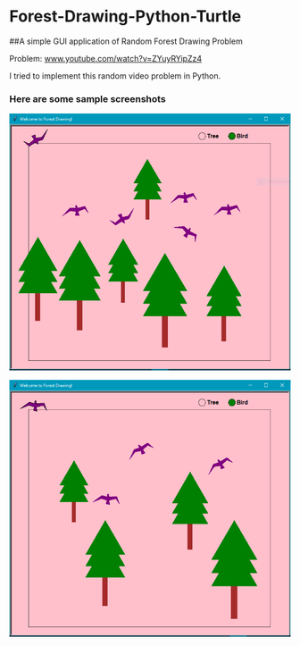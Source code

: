 # Forest-Drawing-Python-Turtle
##A simple GUI application of Random Forest Drawing Problem


Problem: www.youtube.com/watch?v=ZYuyRYipZz4

I tried to implement this random video problem in Python.

### Here are some sample screenshots


![alt text](<Example 1.png>)

![alt text](<Example 2.png>)
